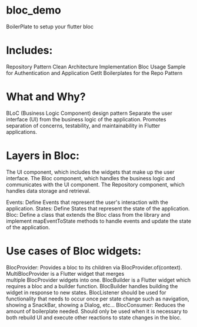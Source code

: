 # bloc_demo

BoilerPlate to setup your flutter bloc

# Includes:

Repository Pattern
Clean Architecture Implementation
Bloc Usage Sample for Authentication and Application
GetIt Boilerplates for the Repo Pattern

# What and Why?

BLoC (Business Logic Component) design pattern
Separate the user interface (UI) from the business logic of the application.
Promotes separation of concerns, testability, and maintainability in Flutter applications.

# Layers in Bloc:

The UI component, which includes the widgets that make up the user interface.
The Bloc component, which handles the business logic and communicates with the UI component.
The Repository component, which handles data storage and retrieval.

Events: Define Events that represent the user's interaction with the application.
States: Define States that represent the state of the application.
Bloc: Define a class that extends the Bloc class from the library and implement mapEventToState methods to handle events and update the state of the application.

# Use cases of Bloc widgets:

BlocProvider: Provides a bloc to its children via BlocProvider.of<T>(context).
MultiBlocProvider is a Flutter widget that merges multiple BlocProvider widgets into one.
BlocBuilder is a Flutter widget which requires a bloc and a builder function. BlocBuilder handles building the widget in response to new states.
BlocListener should be used for functionality that needs to occur once per state change such as navigation, showing a SnackBar, showing a Dialog, etc...
BlocConsumer: Reduces the amount of boilerplate needed. Should only be used when it is necessary to both rebuild UI and execute other reactions to state changes in the bloc.
